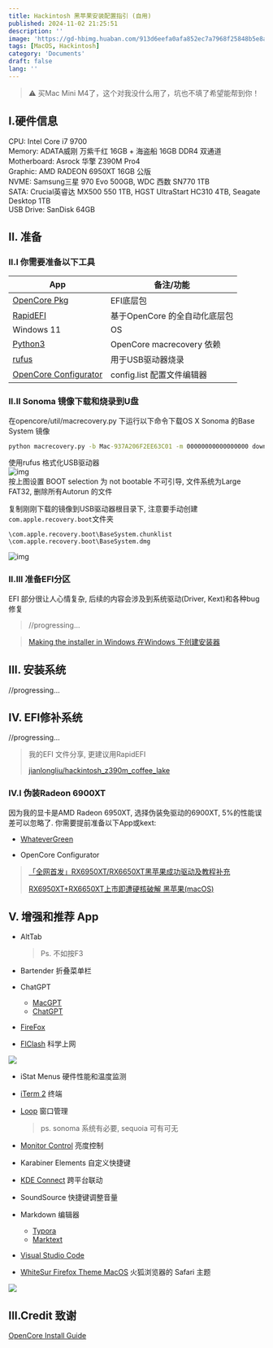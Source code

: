 ```yaml
---
title: Hackintosh 黑苹果安装配置指引 (自用)
published: 2024-11-02 21:25:51
description: ''
image: 'https://gd-hbimg.huaban.com/913d6eefa0afa852ec7a7968f25848b5e8ac076f6ed7-qZZ1sC_fw658'
tags: [MacOS, Hackintosh]
category: 'Documents'
draft: false 
lang: ''
---
```


> ⚠ 买Mac Mini M4了，这个对我没什么用了，坑也不填了希望能帮到你！

## I.硬件信息

CPU: Intel Core i7 9700    
Memory: ADATA威刚 万紫千红 16GB + 海盗船 16GB DDR4 双通道    
Motherboard: Asrock 华擎 Z390M Pro4    
Graphic: AMD RADEON 6950XT 16GB 公版    
NVME: Samsung三星 970 Evo 500GB, WDC 西数 SN770 1TB    
SATA: Crucial英睿达 MX500 550 1TB, HGST UltraStart HC310 4TB, Seagate Desktop 1TB    
USB Drive: SanDisk 64GB

## II. 准备

### II.I 你需要准备以下工具

| App                                                                                               | 备注/功能                   |
| ------------------------------------------------------------------------------------------------- | ----------------------- |
| [OpenCore Pkg](https://github.com/acidanthera/OpenCorePkg)                                        | EFI底层包                  |
| [RapidEFI](https://github.com/JeoJay127/RapidEFI-Tool)                                            | 基于OpenCore 的全自动化底层包     |
| Windows 11                                                                                        | OS                      |
| [Python3](https://www.python.org/downloads/)                                                      | OpenCore macrecovery 依赖 |
| [rufus](https://www.rufus.ie)                                                                     | 用于USB驱动器烧录              |
| [OpenCore Configurator](https://mackie100projects.altervista.org/download-opencore-configurator/) | config.list 配置文件编辑器     |

### II.II Sonoma 镜像下载和烧录到U盘

在opencore/util/macrecovery.py 下运行以下命令下载OS X Sonoma 的Base System 镜像    

```cmd
python macrecovery.py -b Mac-937A206F2EE63C01 -m 00000000000000000 download    
```

使用rufus 格式化USB驱动器    
![img](https://dortania.github.io/OpenCore-Install-Guide/assets/img/format-usb-rufus.43feba9e.png "使用rufus格式化USB驱动器")    
按上图设置 BOOT selection 为 not bootable 不可引导, 文件系统为Large FAT32, 删除所有Autorun 的文件

复制刚刚下载的镜像到USB驱动器根目录下, 注意要手动创建`com.apple.recovery.boot`文件夹

```
\com.apple.recovery.boot\BaseSystem.chunklist    
\com.apple.recovery.boot\BaseSystem.dmg    
```

![img](https://dortania.github.io/OpenCore-Install-Guide/assets/img/com-recovery.805dc41f.png)    

### II.III 准备EFI分区

EFI 部分很让人心情复杂, 后续的内容会涉及到系统驱动(Driver, Kext)和各种bug修复

> //progressing...

> [Making the installer in Windows 在Windows 下创建安装器](https://dortania.github.io/OpenCore-Install-Guide/installer-guide/windows-install.html)    

## III. 安装系统

//progressing...



## IV. EFI修补系统

//progressing...

> 我的EFI 文件分享, 更建议用RapidEFI
>
> [jianlongliu/hackintosh_z390m_coffee_lake](https://github.com/jianlongliu/hackintosh_z390m_coffee_lake)           

### IV.I 伪装Radeon 6900XT

因为我的显卡是AMD Radeon 6950XT, 选择伪装免驱动的6900XT, 5%的性能误差可以忽略了. 你需要提前准备以下App或kext: 

* [WhateverGreen](https://github.com/acidanthera/WhateverGreen)

* OpenCore Configurator

> [「全网首发」RX6950XT/RX6650XT黑苹果成功驱动及教程补充](https://www.bilibili.com/read/cv16609382/)
>
> [RX6950XT+RX6650XT上市即遭硬核破解 黑苹果(macOS)](https://www.bilibili.com/video/BV1D541197yT/?spm_id_from=333.337.search-card.all.click&vd_source=14e207212818ddb27ab3c2bfc48cca05)



## V. 增强和推荐 App

* AltTab

  > Ps. 不如按F3

* Bartender 折叠菜单栏

* ChatGPT
  * [MacGPT](https://www.macgpt.com/)
  * [ChatGPT](https://github.com/lencx/ChatGPT)

* [FireFox](https://www.mozilla.org/en-US/firefox/new/)

* [FlClash](https://github.com/chen08209/FlClash) 科学上网

![](https://github.com/chen08209/FlClash/raw/main/snapshots/desktop.gif)

* iStat Menus 硬件性能和温度监测

* [iTerm 2](https://iterm2.com/) 终端

* [Loop](https://github.com/MrKai77/Loop) 窗口管理

  > ps. sonoma 系统有必要, sequoia 可有可无

* [Monitor Control]() 亮度控制

* Karabiner Elements 自定义快捷键

* [KDE Connect](https://kdeconnect.kde.org/download.html) 跨平台联动

* SoundSource 快捷键调整音量

* Markdown 编辑器
  * [Typora](https://typora.io)
  * [Marktext](https://github.com/marktext/marktext)

* [Visual Studio Code](https://code.visualstudio.com/)

* [WhiteSur Firefox Theme MacOS](https://github.com/vinceliuice/WhiteSur-firefox-theme) 火狐浏览器的 Safari 主题

![](https://github.com/vinceliuice/WhiteSur-gtk-theme/raw/pictures/pictures/firefox.svg?raw=true)

## III.Credit 致谢

[OpenCore Install Guide](https://dortania.github.io/OpenCore-Install-Guide/)
